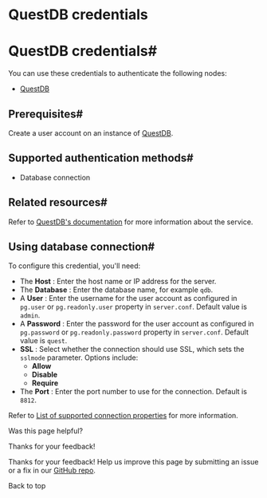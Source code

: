 # QuestDB credentials

[ ](https://github.com/n8n-io/n8n-docs/edit/main/docs/integrations/builtin/credentials/questdb.md "Edit this page")

# QuestDB credentials#

You can use these credentials to authenticate the following nodes:

  * [QuestDB](../../app-nodes/n8n-nodes-base.questdb/)



## Prerequisites#

Create a user account on an instance of [QuestDB](https://questdb.io/).

## Supported authentication methods#

  * Database connection



## Related resources#

Refer to [QuestDB's documentation](https://questdb.io/docs) for more information about the service.

## Using database connection#

To configure this credential, you'll need:

  * The **Host** : Enter the host name or IP address for the server.
  * The **Database** : Enter the database name, for example `qdb`.
  * A **User** : Enter the username for the user account as configured in `pg.user` or `pg.readonly.user` property in `server.conf`. Default value is `admin`.
  * A **Password** : Enter the password for the user account as configured in `pg.password` or `pg.readonly.password` property in `server.conf`. Default value is `quest`.
  * **SSL** : Select whether the connection should use SSL, which sets the `sslmode` parameter. Options include:
    * **Allow**
    * **Disable**
    * **Require**
  * The **Port** : Enter the port number to use for the connection. Default is `8812`.



Refer to [List of supported connection properties](https://questdb.io/docs/reference/api/postgres/#list-of-supported-connection-properties) for more information.

Was this page helpful? 

Thanks for your feedback! 

Thanks for your feedback! Help us improve this page by submitting an issue or a fix in our [GitHub repo](https://github.com/n8n-io/n8n-docs). 

Back to top 
